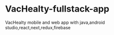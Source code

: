 # VacHealty-fullstack-app
VacHealty mobile and web app with java,android studio,react,next,redux,firebase
